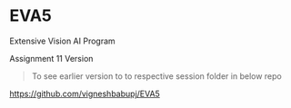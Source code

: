 # EVA5
Extensive Vision AI Program

Assignment 11 Version

> To see earlier version to to respective session folder in below repo

https://github.com/vigneshbabupj/EVA5 